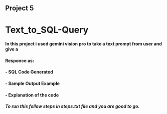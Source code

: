 ## Project 5

# Text_to_SQL-Query

#### In this project i used gemini vision pro to take a text prompt from user and give a
#### Responce as:
####    - SQL Code Generated
####    - Sample Output Example
####    - Explanation of the code

##### To run this follow steps in steps.txt file and you are good to go.


